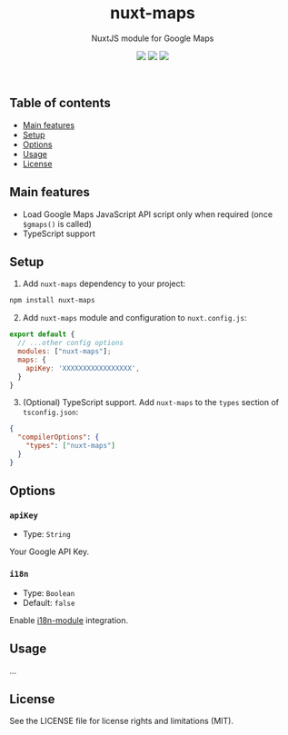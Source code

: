 <h1 align="center">
  nuxt-maps
</h1>
<p align="center">
  NuxtJS module for Google Maps<br />
</p>

<p align="center">
  <a href="https://www.npmjs.com/package/nuxt-maps"><img src="https://img.shields.io/npm/v/nuxt-maps?style=flat-square"></a> <a href="https://www.npmjs.com/package/nuxt-maps"><img src="https://img.shields.io/npm/dt/nuxt-maps?style=flat-square"></a> <a href="#"><img src="https://img.shields.io/github/license/dogchef-be/nuxt-maps?style=flat-square"></a>
</p>
<br />

## Table of contents
- [Main features](#main-features)
- [Setup](#setup)
- [Options](#options)
- [Usage](#usage)
- [License](#license)

## Main features

- Load Google Maps JavaScript API script only when required (once `$gmaps()` is called)
- TypeScript support

## Setup

1. Add `nuxt-maps` dependency to your project:

```bash
npm install nuxt-maps
```

2. Add `nuxt-maps` module and configuration to `nuxt.config.js`:

```js
export default {
  // ...other config options
  modules: ["nuxt-maps"];
  maps: {
    apiKey: 'XXXXXXXXXXXXXXXXX',
  }
}
```

3. (Optional) TypeScript support. Add `nuxt-maps` to the `types` section of `tsconfig.json`:

```json
{
  "compilerOptions": {
    "types": ["nuxt-maps"]
  }
}
```

## Options

### `apiKey`

- Type: `String`

Your Google API Key.

### `i18n`

- Type: `Boolean`
- Default: `false`

Enable [i18n-module](https://github.com/nuxt-community/i18n-module) integration.

## Usage

...

## License

See the LICENSE file for license rights and limitations (MIT).

